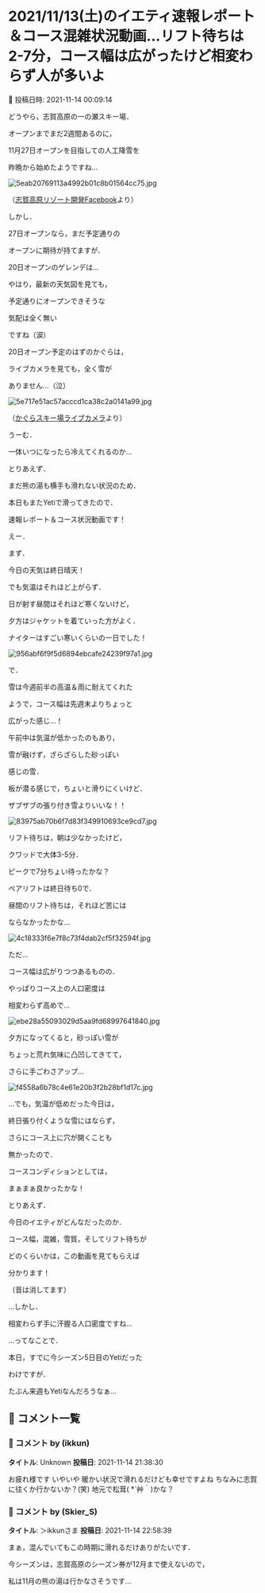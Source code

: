 # 2021/11/13(土)のイエティ速報レポート＆コース混雑状況動画…リフト待ちは2-7分，コース幅は広がったけど相変わらず人が多いよ

📅 投稿日時: 2021-11-14 00:09:14

どうやら，志賀高原の一の瀬スキー場．


オープンまでまだ2週間あるのに，


11月27日オープンを目指しての人工降雪を


昨晩から始めたようですね…







![5eab20769113a4992b01c8b01564cc75.jpg](images/5eab20769113a4992b01c8b01564cc75.jpg)




（[志賀高原リゾート開発Facebook](https://www.facebook.com/ShigaKogen.Ski/)より）





しかし．


27日オープンなら，まだ予定通りの


オープンに期待が持てますが．





20日オープンのゲレンデは…


やはり，最新の天気図を見ても，


予定通りにオープンできそうな


気配は全く無い


ですね（涙）





20日オープン予定のはずのかぐらは，


ライブカメラを見ても，全く雪が


ありません…（泣）







![5e717e51ac57acccd1ca38c2a0141a99.jpg](images/5e717e51ac57acccd1ca38c2a0141a99.jpg)




（[かぐらスキー場ライブカメラ](https://live-media.monitorbox.jp/media/90/movie/calendar/20211113/15.mp4)より）





うーむ．


一体いつになったら冷えてくれるのか…





とりあえず．


まだ熊の湯も横手も滑れない状況のため．


本日もまたYetiで滑ってきたので．


速報レポート＆コース状況動画です！





えー．


まず．


今日の天気は終日晴天！


でも気温はそれほど上がらず．


日が射す昼間はそれほど寒くないけど，


夕方はジャケットを着ていった方がよく．


ナイターはすごい寒いくらいの一日でした！




![956abf6f9f5d6894ebcafe24239f97a1.jpg](images/956abf6f9f5d6894ebcafe24239f97a1.jpg)







で．


雪は今週前半の高温＆雨に耐えてくれた


ようで，コース幅は先週末よりちょっと


広がった感じ…！


午前中は気温が低かったのもあり，


雪が融けず，ざらざらした砂っぽい


感じの雪．


板が潜る感じで，ちょいと滑りにくいけど．


ザブザブの張り付き雪よりいいな！！




![83975ab70b6f7d83f349910693ce9cd7.jpg](images/83975ab70b6f7d83f349910693ce9cd7.jpg)







リフト待ちは，朝は少なかったけど，


クワッドで大体3-5分．


ピークで7分ちょい待ったかな？


ペアリフトは終日待ち0で．


昼間のリフト待ちは，それほど苦には


ならなかったかな…




![4c18333f6e7f8c73f4dab2cf5f32594f.jpg](images/4c18333f6e7f8c73f4dab2cf5f32594f.jpg)







ただ…


コース幅は広がりつつあるものの．


やっぱりコース上の人口密度は


相変わらず高めで…




![ebe28a55093029d5aa9fd68997641840.jpg](images/ebe28a55093029d5aa9fd68997641840.jpg)







夕方になってくると，砂っぽい雪が


ちょっと荒れ気味に凸凹してきてて，


さらに手ごわさアップ…




![f4558a6b78c4e61e20b3f2b28bf1d17c.jpg](images/f4558a6b78c4e61e20b3f2b28bf1d17c.jpg)







…でも，気温が低めだった今日は，


終日張り付くような雪にはならず，


さらにコース上に穴が開くことも


無かったので．


コースコンディションとしては，


まぁまぁ良かったかな！





とりあえず．


今日のイエティがどんなだったのか．


コース幅，混雑，雪質，そしてリフト待ちが


どのくらいかは，この動画を見てもらえば


分かります！


（音は消してます）








…しかし．


相変わらず手に汗握る人口密度ですね…





…ってなことで．


本日，すでに今シーズン5日目のYetiだった


わけですが．


たぶん来週もYetiなんだろうなぁ…

## 💬 コメント一覧

### 💬 コメント by (ikkun)
**タイトル**: Unknown
**投稿日**: 2021-11-14 21:38:30

お疲れ様です いやいや 暖かい状況で滑れるだけども幸せですよね  ちなみに志賀に往くか行かないか？(笑)  地元で松茸( *´艸｀)かな？

### 💬 コメント by (Skier_S)
**タイトル**: ＞ikkunさま
**投稿日**: 2021-11-14 22:58:39

まぁ，混んでいてもこの時期に滑れるだけありがたいです．

今シーズンは，志賀高原のシーズン券が12月まで使えないので，

私は11月の熊の湯は行かなさそうです…

